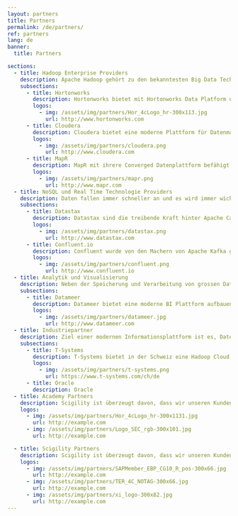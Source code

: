```yaml
---
layout: partners
title: Partners
permalink: /de/partners/
ref: partners
lang: de
banner:
  title: Partners

sections:
  - title: Hadoop Enterprise Providers
    description: Apache Hadoop gehört zu den bekanntesten Big Data Technologien. Mit den Enterprise Hadoop Distributionen haben Sie nicht nur Apache Hadoop, sondern eine breite Palette an Technologien, die sich in einem Big Data Stack vereinen. Scigility AG hat Partnerschaften mit allen grossen Enterprise Hadoop Distributoren. 
    subsections:
      - title: Hortonworks
        description: Hortonworks bietet mit Hortonworks Data Platform und Hortonworks Data Flow zwei 100% Open Source Technologie Stacks für Ihre moderne Informationsplattform. Scigility AG gehört seit 2013 zu den Hortonworks System Integratoren und waren damit die ersten Hortonworkspartner in der Schweiz.
        logos:
          - img: /assets/img/partners/Hor_4cLogo_hr-300x113.jpg
            url: http://www.hortonworks.com
      - title: Cloudera
        description: Cloudera bietet eine moderne Plattform für Datenmanagement und Analytik an, welche schnell, einfach zu bedienen und sicher ist. Scigility AG ist seit 2015 Partner von Cloudera.
        logos:
          - img: /assets/img/partners/cloudera.png
            url: http://www.cloudera.com
      - title: MapR
        description: MapR mit ihrere Converged Datenplattform befähigt Unternehmen neuen Vorteile und Wertschöpfung aus ihren Daten zu generieren. Scigility AG ist seit 2015 Partner von MapR.
        logos:
          - img: /assets/img/partners/mapr.png
            url: http://www.mapr.com
  - title: NoSQL und Real Time Technologie Providers
    description: Daten fallen immer schneller an und es wird immer wichtiger Daten in Echtzeit zu verarbeiten. Hierbei spielen Echtzeitverarbeitungssysteme und NoSQL Technologien für operative Datenverarbeitung immer eine wichtigere Rolle. Scigility AG ist in engem Kontakt mit den führenden Technologieanbietern solcher Systeme und bietet dadurch unseren Kunden eine grosse Expertise für diese Technologien. 
    subsections:
      - title: Datastax
        description: Datastax sind die treibende Kraft hinter Apache Cassandra. Mit der Datastax Enterprise Plattform bieten sie eine verteilte und hoch skalierbare NoSQL, Search und GraphDB Plattform an, welche über Rechenzentren hinweg verteilt werden kann. Scigility AG ist seit 2016 Parnter von Datastax.
        logos:
          - img: /assets/img/partners/datastax.png
            url: http://www.datastax.com
      - title: Confluent.io
        description: Confluent wurde von den Machern von Apache Kafka gegründet. Confluent bietet eine Echtzeitverarbeitungsplattform an, welche es erlaubt Unternehmungen die maximale Wertschöpfung aus ihren Datenströmen zu generieren. Scigility AG ist seit 2016 Partner von Confluent.
        logos:
          - img: /assets/img/partners/confluent.png
            url: http://www.confluent.io
  - title: Analytik und Visualisierung
    description: Neben der Speicherung und Verarbeitung von grossen Datenmengen, stellt die Visualisierung und Analyse der Daten eine grosse Herausforderung dar. Innovative Produkte nehmen sich dieser Herausforderung an und bieten einfach zu bedienenden und attraktive Möglichkeiten an Daten zu analysieren und darzustellen. Scigility AG arbeitet mit diesen Partnern zusammen, um unseren Kunden den Einstieg und die Handhabung mit Big Data zu vereinfachen. 
    subsections:
      - title: Datameer
        description: Datameer bietet eine moderne BI Plattform aufbauend auf Hadoop an. Mit Datameer können Datenpipelines einfach aufgebaut werden. Dabei unterstützt Datameer sowohl das Einbinden von neuen Datenquellen, wie auch das Spreadsheet-ähnliche bearbeiten von Daten auf Hadoop. Scigility ist seit 2015 Partner von Datameer.
        logos:
          - img: /assets/img/partners/datameer.jpg
            url: http://www.datameer.com
  - title: Industriepartner
    description: Ziel einer modernen Informationsplattform ist es, Daten demokratisch zur Verfügung zu stellen. Dabei ist es essenziell, dass Daten in verschiedene Systeme integrierbar sind und die Plattform optimal für den jeweiligen Kunden konfiguriert und ausgebaut wird. Scigility arbeitet intensiv mit verschiedenen Industriepartner um die optimalen Technolgiestacks und Integrationsmechanismen aufzubauen.
    subsections:
      - title: T-Systems
        description: T-Systems bietet in der Schweiz eine Hadoop Cloud Lösung an. Mit dieser Lösung können Unternehmen ein bare-metal Hadoop Cluster in einem PaaS Angebot erhalten, welches neben optimaler Anbindung an das Kundennetzwerk auch garantiert, dass Ihre Daten nur auf dedizierter Hardware für Sie in der Schweiz liegt. Scigility AG und T-Systems arbeiten eng zusammen, um diese PaaS optimal für Sie einzusetzen.
        logos:
          - img: /assets/img/partners/t-systems.png
            url: https://www.t-systems.com/ch/de
      - title: Oracle  
        description: Oracle
  - title: Academy Partners
    description: Scigility ist überzeugt davon, dass wir unseren Kunden die besten Leistungen anbieten können, wenn wir mit guten Partnern zusammenarbeiten. Darum sind wir stets darum bestrebt ein gutes Netzwerk zu haben und arbeiten mit folgenden Unternehmungen zusammen.
    logos:
      - img: /assets/img/partners/Hor_4cLogo_hr-300x1131.jpg
        url: http://example.com
      - img: /assets/img/partners/Logo_SEC_rgb-300x101.jpg
        url: http://example.com

  - title: Scigility Partners
    description: Scigility ist überzeugt davon, dass wir unseren Kunden die besten Leistungen anbieten können, wenn wir mit guten Partnern zusammenarbeiten. Darum sind wir stets darum bestrebt ein gutes Netzwerk zu haben und arbeiten mit folgenden Unternehmungen zusammen.
    logos:
      - img: /assets/img/partners/SAPMember_EBP_CG10_R_pos-300x66.jpg
        url: http://example.com
      - img: /assets/img/partners/TER_4C_NOTAG-300x66.jpg
        url: http://example.com
      - img: /assets/img/partners/xi_logo-300x82.jpg
        url: http://example.com
---
```

